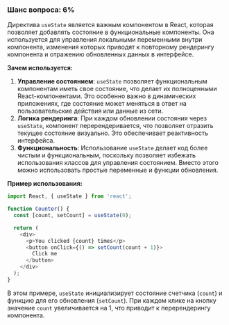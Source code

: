 ### Шанс вопроса: 6%

Директива `useState` является важным компонентом в React, которая позволяет добавлять состояние в функциональные компоненты. Она используется для управления локальными переменными внутри компонента, изменения которых приводят к повторному рендерингу компонента и отражению обновленных данных в интерфейсе.

**Зачем используется:**

1. **Управление состоянием**: `useState` позволяет функциональным компонентам иметь свое состояние, что делает их полноценными React-компонентами. Это особенно важно в динамических приложениях, где состояние может меняться в ответ на пользовательские действия или данные из сети.
2. **Логика рендеринга**: При каждом обновлении состояния через `useState`, компонент перерендеривается, что позволяет отразить текущее состояние визуально. Это обеспечивает реактивность интерфейса.
3. **Функциональность**: Использование `useState` делает код более чистым и функциональным, поскольку позволяет избежать использования классов для управления состоянием. Вместо этого можно использовать простые переменные и функции обновления.

**Пример использования:**

```javascript
import React, { useState } from 'react';

function Counter() {
  const [count, setCount] = useState(0);

  return (
    <div>
      <p>You clicked {count} times</p>
      <button onClick={() => setCount(count + 1)}>
        Click me
      </button>
    </div>
  );
}
```

В этом примере, `useState` инициализирует состояние счетчика (`count`) и функцию для его обновления (`setCount`). При каждом клике на кнопку значение `count` увеличивается на 1, что приводит к перерендерингу компонента.